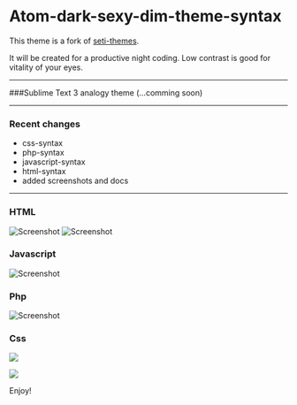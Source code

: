 # Atom-dark-sexy-dim-theme-syntax

This theme is a fork of [seti-themes](https://github.com/jesseweed/seti-ui).

It will be created for a productive night coding.
Low contrast is good for vitality of your eyes.
***

###Sublime Text 3 analogy theme
(...comming soon)

***

### Recent changes
* css-syntax
* php-syntax
* javascript-syntax
* html-syntax
* added screenshots and docs



---------------------------------------------------------
### HTML
![Screenshot](https://github.com/alexiTakov/atom-dark-sexy-dim-theme-syntax/blob/master/screen/html-syntax.png)
![Screenshot](https://github.com/alexiTakov/atom-dark-sexy-dim-theme-syntax/blob/master/screen/html-syntax2.png)


### Javascript
![Screenshot](https://github.com/alexiTakov/atom-dark-sexy-dim-theme-syntax/blob/master/screen/js-syntax.png)

### Php
![Screenshot](https://github.com/alexiTakov/atom-dark-sexy-dim-theme-syntax/blob/master/screen/php-syxtax.png)

### Css
![](https://github.com/alexiTakov/atom-dark-sexy-dim-theme-syntax/blob/master/screen/сss-syntax.png?raw=true)


![](https://yandex.ru/images/search?text=atom&img_url=http%3A%2F%2Ftreyhunner.com%2Feditorconfig-slides%2Flogos%2Fatom.png&pos=23&rpt=simage)

Enjoy!
